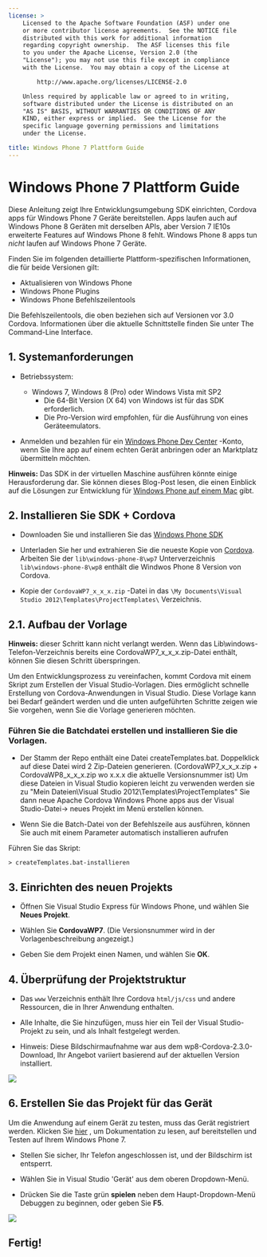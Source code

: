 ```yaml
---
license: >
    Licensed to the Apache Software Foundation (ASF) under one
    or more contributor license agreements.  See the NOTICE file
    distributed with this work for additional information
    regarding copyright ownership.  The ASF licenses this file
    to you under the Apache License, Version 2.0 (the
    "License"); you may not use this file except in compliance
    with the License.  You may obtain a copy of the License at

        http://www.apache.org/licenses/LICENSE-2.0

    Unless required by applicable law or agreed to in writing,
    software distributed under the License is distributed on an
    "AS IS" BASIS, WITHOUT WARRANTIES OR CONDITIONS OF ANY
    KIND, either express or implied.  See the License for the
    specific language governing permissions and limitations
    under the License.

title: Windows Phone 7 Plattform Guide
---
```


# Windows Phone 7 Plattform Guide

Diese Anleitung zeigt Ihre Entwicklungsumgebung SDK einrichten, Cordova apps für Windows Phone 7 Geräte bereitstellen. Apps laufen auch auf Windows Phone 8 Geräten mit derselben APIs, aber Version 7 IE10s erweiterte Features auf Windows Phone 8 fehlt. Windows Phone 8 apps tun *nicht* laufen auf Windows Phone 7 Geräte.

Finden Sie im folgenden detaillierte Plattform-spezifischen Informationen, die für beide Versionen gilt:

*   Aktualisieren von Windows Phone
*   Windows Phone Plugins
*   Windows Phone Befehlszeilentools

Die Befehlszeilentools, die oben beziehen sich auf Versionen vor 3.0 Cordova. Informationen über die aktuelle Schnittstelle finden Sie unter The Command-Line Interface.

## 1. Systemanforderungen

*   Betriebssystem:
    
    *   Windows 7, Windows 8 (Pro) oder Windows Vista mit SP2 
        *   Die 64-Bit Version (X 64) von Windows ist für das SDK erforderlich.
        *   Die Pro-Version wird empfohlen, für die Ausführung von eines Geräteemulators.

*   Anmelden und bezahlen für ein [Windows Phone Dev Center][1] -Konto, wenn Sie Ihre app auf einem echten Gerät anbringen oder an Marktplatz übermitteln möchten.

 [1]: http://dev.windowsphone.com/en-us/publish

**Hinweis:** Das SDK in der virtuellen Maschine ausführen könnte einige Herausforderung dar. Sie können dieses Blog-Post lesen, die einen Einblick auf die Lösungen zur Entwicklung für [Windows Phone auf einem Mac][2] gibt.

 [2]: http://aka.ms/BuildaWP8apponaMac

## 2. Installieren Sie SDK + Cordova

*   Downloaden Sie und installieren Sie das [Windows Phone SDK][3]

*   Unterladen Sie her und extrahieren Sie die neueste Kopie von [Cordova][4]. Arbeiten Sie der `lib\windows-phone-8\wp7` Unterverzeichnis `lib\windows-phone-8\wp8` enthält die Windwos Phone 8 Version von Cordova.

*   Kopie der `CordovaWP7_x_x_x.zip` -Datei in das `\My Documents\Visual Studio 2012\Templates\ProjectTemplates\` Verzeichnis.

 [3]: http://www.microsoft.com/download/en/details.aspx?displaylang=en&id=27570/
 [4]: http://phonegap.com/download

## 2.1. Aufbau der Vorlage

**Hinweis:** dieser Schritt kann nicht verlangt werden. Wenn das Lib\windows-Telefon-Verzeichnis bereits eine CordovaWP7\_x\_x_x.zip-Datei enthält, können Sie diesen Schritt überspringen.

Um den Entwicklungsprozess zu vereinfachen, kommt Cordova mit einem Skript zum Erstellen der Visual Studio-Vorlagen. Dies ermöglicht schnelle Erstellung von Cordova-Anwendungen in Visual Studio. Diese Vorlage kann bei Bedarf geändert werden und die unten aufgeführten Schritte zeigen wie Sie vorgehen, wenn Sie die Vorlage generieren möchten.

### Führen Sie die Batchdatei erstellen und installieren Sie die Vorlagen.

*   Der Stamm der Repo enthält eine Datei createTemplates.bat. Doppelklick auf diese Datei wird 2 Zip-Dateien generieren. (CordovaWP7\_x\_x\_x.zip + CordovaWP8\_x\_x\_x.zip wo x.x.x die aktuelle Versionsnummer ist) Um diese Dateien in Visual Studio kopieren leicht zu verwenden werden sie zu "Mein Dateien\Visual Studio 2012\Templates\ProjectTemplates\" Sie dann neue Apache Cordova Windows Phone apps aus der Visual Studio-Datei-> neues Projekt im Menü erstellen können.

*   Wenn Sie die Batch-Datei von der Befehlszeile aus ausführen, können Sie auch mit einem Parameter automatisch installieren aufrufen

Führen Sie das Skript:

    > createTemplates.bat-installieren
    

## 3. Einrichten des neuen Projekts

*   Öffnen Sie Visual Studio Express für Windows Phone, und wählen Sie **Neues Projekt**.

*   Wählen Sie **CordovaWP7**. (Die Versionsnummer wird in der Vorlagenbeschreibung angezeigt.)

*   Geben Sie dem Projekt einen Namen, und wählen Sie **OK**.

## 4. Überprüfung der Projektstruktur

*   Das `www` Verzeichnis enthält Ihre Cordova `html/js/css` und andere Ressourcen, die in Ihrer Anwendung enthalten.

*   Alle Inhalte, die Sie hinzufügen, muss hier ein Teil der Visual Studio-Projekt zu sein, und als Inhalt festgelegt werden.

*   Hinweis: Diese Bildschirmaufnahme war aus dem wp8-Cordova-2.3.0-Download, Ihr Angebot variiert basierend auf der aktuellen Version installiert.

![][5]

 [5]: img/guide/platforms/wp8/projectStructure.png

## 6. Erstellen Sie das Projekt für das Gerät

Um die Anwendung auf einem Gerät zu testen, muss das Gerät registriert werden. Klicken Sie [hier][6] , um Dokumentation zu lesen, auf bereitstellen und Testen auf Ihrem Windows Phone 7.

 [6]: http://msdn.microsoft.com/en-us/library/windowsphone/develop/ff402565(v=vs.105).aspx

*   Stellen Sie sicher, Ihr Telefon angeschlossen ist, und der Bildschirm ist entsperrt.

*   Wählen Sie in Visual Studio 'Gerät' aus dem oberen Dropdown-Menü.

*   Drücken Sie die Taste grün **spielen** neben dem Haupt-Dropdown-Menü Debuggen zu beginnen, oder geben Sie **F5**.

![][7]

 [7]: img/guide/platforms/wp7/wpd.png

## Fertig!
